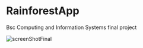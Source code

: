 # RainforestApp
Bsc Computing and Information Systems final project

![screenShotFinal](https://user-images.githubusercontent.com/45234288/97021748-24427e00-154b-11eb-89bb-d8354fa54aef.png)

